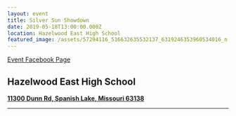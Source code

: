 ```yaml
---
layout: event
title: Silver Sun Showdown
date: 2019-05-18T13:00:00.000Z
location: Hazelwood East High School
featured_image: /assets/57294116_516632635532137_6319246353960534016_n.jpg
---
```

[Event Facebook Page](https://www.facebook.com/events/300805257192618/)

## Hazelwood East High School

****[**11300 Dunn Rd, Spanish Lake, Missouri 63138**](https://www.google.com/maps/place/11300+Dunn+Rd,+St.+Louis,+MO+63138/data=!4m2!3m1!1s0x87df4927b16f89df:0x11cf919cd4f8c1d4?sa=X&ved=2ahUKEwisiOaFzdXhAhULCKwKHSU4BKoQ8gEwAHoECAoQAQ)****

****
